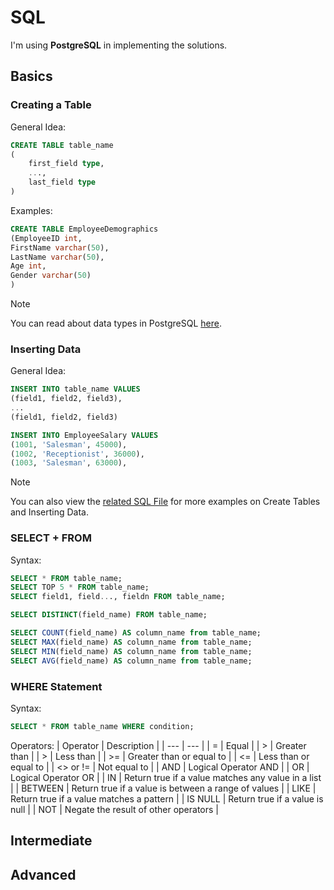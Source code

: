 # SQL
I'm using __PostgreSQL__ in implementing the solutions.

## Basics

### Creating a Table
General Idea:
```sql
CREATE TABLE table_name
(
    first_field type,
    ...,
    last_field type
)
```

Examples:
```sql
CREATE TABLE EmployeeDemographics
(EmployeeID int,
FirstName varchar(50),
LastName varchar(50),
Age int,
Gender varchar(50)
)
```

> [!NOTE]
> You can read about data types in PostgreSQL [here](https://www.postgresql.org/docs/current/datatype.html).

### Inserting Data
General Idea:
```sql
INSERT INTO table_name VALUES
(field1, field2, field3),
...
(field1, field2, field3)
```

```sql
INSERT INTO EmployeeSalary VALUES
(1001, 'Salesman', 45000),
(1002, 'Receptionist', 36000),
(1003, 'Salesman', 63000),
```

> [!NOTE]
> You can also view the [related SQL File](sql/create_table_and_insert_data.sql) for more examples on Create Tables and Inserting Data.

### SELECT + FROM
Syntax:
```sql
SELECT * FROM table_name;
SELECT TOP 5 * FROM table_name;
SELECT field1, field..., fieldn FROM table_name;

SELECT DISTINCT(field_name) FROM table_name;

SELECT COUNT(field_name) AS column_name from table_name;
SELECT MAX(field_name) AS column_name from table_name;
SELECT MIN(field_name) AS column_name from table_name;
SELECT AVG(field_name) AS column_name from table_name;
```

### WHERE Statement

Syntax:
```sql
SELECT * FROM table_name WHERE condition;
```

Operators: 
| Operator | Description |
| --- | --- |
| = | Equal |
| > | Greater than |
| > | Less than |
| >= | Greater than or equal to |
| <= | Less than or equal to |
| <> or != | Not equal to |
| AND | Logical Operator AND |
| OR | Logical Operator OR |
| IN | Return true if a value matches any value in a list |
| BETWEEN | Return true if a value is between a range of values |
| LIKE | Return true if a value matches a pattern |
| IS NULL | Return true if a value is null |
| NOT | Negate the result of other operators |

## Intermediate


## Advanced